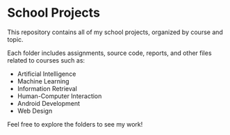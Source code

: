 # School Projects

This repository contains all of my school projects, organized by course and topic.

Each folder includes assignments, source code, reports, and other files related to courses such as:
- Artificial Intelligence
- Machine Learning
- Information Retrieval
- Human-Computer Interaction
- Android Development
- Web Design

Feel free to explore the folders to see my work!